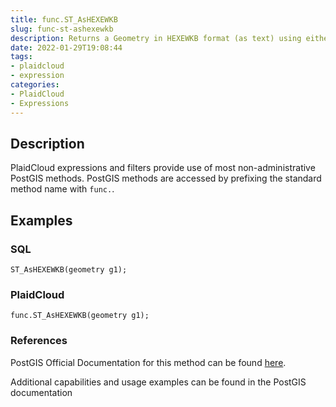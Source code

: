 ```yaml
---
title: func.ST_AsHEXEWKB
slug: func-st-ashexewkb
description: Returns a Geometry in HEXEWKB format (as text) using either little-endian (NDR) or big-endian (XDR) encoding
date: 2022-01-29T19:08:44
tags:
- plaidcloud
- expression
categories:
- PlaidCloud
- Expressions
---
```



## Description


PlaidCloud expressions and filters provide use of most non-administrative PostGIS methods. PostGIS methods are accessed by prefixing the standard method name with `func.`.



## Examples


### SQL



```
ST_AsHEXEWKB(geometry g1);
```


### PlaidCloud



```
func.ST_AsHEXEWKB(geometry g1);
```


### References


PostGIS Official Documentation for this method can be found [here](https://postgis.net/docs/manual-3.1/ST_AsHEXEWKB.html).



Additional capabilities and usage examples can be found in the PostGIS documentation

